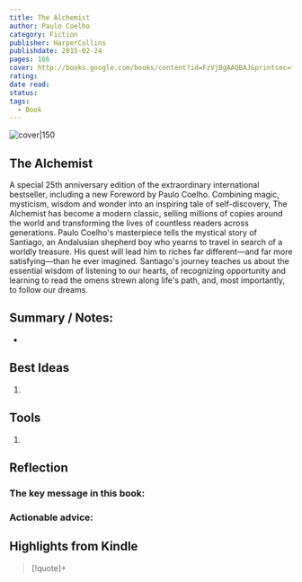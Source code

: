 ```yaml
---
title: The Alchemist
author: Paulo Coelho
category: Fiction
publisher: HarperCollins
publishdate: 2015-02-24
pages: 166
cover: http://books.google.com/books/content?id=FzVjBgAAQBAJ&printsec=frontcover&img=1&zoom=1&edge=curl&source=gbs_api
rating: 
date read: 
status: 
tags:
  - Book
---
```


![cover|150](http://books.google.com/books/content?id=FzVjBgAAQBAJ&printsec=frontcover&img=1&zoom=1&edge=curl&source=gbs_api.md)

## The Alchemist
A special 25th anniversary edition of the extraordinary international bestseller, including a new Foreword by Paulo Coelho. Combining magic, mysticism, wisdom and wonder into an inspiring tale of self-discovery, The Alchemist has become a modern classic, selling millions of copies around the world and transforming the lives of countless readers across generations. Paulo Coelho's masterpiece tells the mystical story of Santiago, an Andalusian shepherd boy who yearns to travel in search of a worldly treasure. His quest will lead him to riches far different—and far more satisfying—than he ever imagined. Santiago's journey teaches us about the essential wisdom of listening to our hearts, of recognizing opportunity and learning to read the omens strewn along life's path, and, most importantly, to follow our dreams.
## Summary / Notes:
- 

## Best Ideas
1. 
## Tools
1. 

## Reflection
### The key message in this book:

### Actionable advice:

## Highlights from Kindle

>[!quote]+ 
>